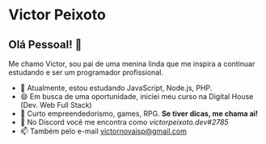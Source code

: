# Victor Peixoto
## Olá Pessoal! 👋

<!--
**victorpeixoto/victorpeixoto** is a ✨ _special_ ✨ repository because its `README.md` (this file) appears on your GitHub profile. -->

Me chamo Victor, sou pai de uma menina linda que me inspira a continuar estudando e ser um programador profissional.
- 🌱 Atualmente, estou estudando JavaScript, Node.js, PHP.
- 😄 Em busca de uma oportunidade, iniciei meu curso na Digital House (Dev. Web Full Stack)
- 💬 Curto empreendedorismo, games, RPG. **Se tiver dicas, me chama ai!**
- :iphone: No Discord você me encontra como *victorpeixoto.dev#2785*
- 📫 Também pelo e-mail victornovaisp@gmail.com
